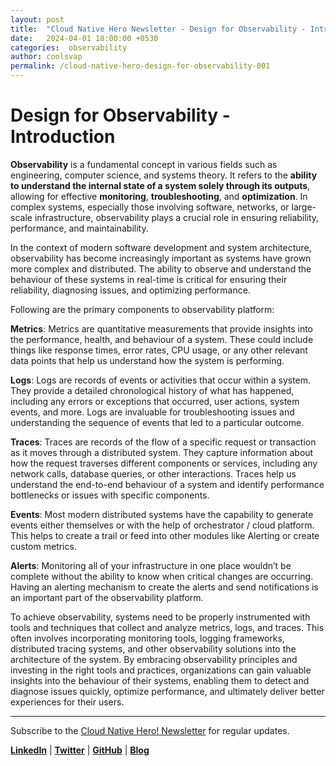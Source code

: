 ```yaml
---
layout: post
title:  "Cloud Native Hero Newsletter - Design for Observability - Introduction"
date:   2024-04-01 18:00:00 +0530
categories:  observability
author: coolsvap
permalink: /cloud-native-hero-design-for-observability-001
---
```

# Design for Observability - Introduction

**Observability** is a fundamental concept in various fields such as engineering, computer science, and systems theory. It refers to the **ability to understand the internal state of a system solely through its outputs**, allowing for effective **monitoring**, **troubleshooting**, and **optimization**. In complex systems, especially those involving software, networks, or large-scale infrastructure, observability plays a crucial role in ensuring reliability, performance, and maintainability.



In the context of modern software development and system architecture, observability has become increasingly important as systems have grown more complex and distributed. The ability to observe and understand the behaviour of these systems in real-time is critical for ensuring their reliability, diagnosing issues, and optimizing performance.

Following are the primary components to observability platform:

**Metrics**: Metrics are quantitative measurements that provide insights into the performance, health, and behaviour of a system. These could include things like response times, error rates, CPU usage, or any other relevant data points that help us understand how the system is performing.

**Logs**: Logs are records of events or activities that occur within a system. They provide a detailed chronological history of what has happened, including any errors or exceptions that occurred, user actions, system events, and more. Logs are invaluable for troubleshooting issues and understanding the sequence of events that led to a particular outcome.

**Traces**: Traces are records of the flow of a specific request or transaction as it moves through a distributed system. They capture information about how the request traverses different components or services, including any network calls, database queries, or other interactions. Traces help us understand the end-to-end behaviour of a system and identify performance bottlenecks or issues with specific components.

**Events**: Most modern distributed systems have the capability to generate events either themselves or with the help of orchestrator / cloud platform. This helps to create a trail or feed into other modules like Alerting or create custom metrics.

**Alerts**: Monitoring all of your infrastructure in one place wouldn’t be complete without the ability to know when critical changes are occurring. Having an alerting mechanism to create the alerts and send notifications is an important part of the observability platform.



To achieve observability, systems need to be properly instrumented with tools and techniques that collect and analyze metrics, logs, and traces. This often involves incorporating monitoring tools, logging frameworks, distributed tracing systems, and other observability solutions into the architecture of the system. By embracing observability principles and investing in the right tools and practices, organizations can gain valuable insights into the behaviour of their systems, enabling them to detect and diagnose issues quickly, optimize performance, and ultimately deliver better experiences for their users.

---

Subscribe to the [Cloud Native Hero! Newsletter](https://www.linkedin.com/newsletters/6940180331832446978/) for regular updates.

[**LinkedIn**](https://www.linkedin.com/company/cloudnativehero/) | [**Twitter**](https://twitter.com/cloudnativehero) | [**GitHub**](https://github.com/cloudnativehero) | [**Blog**](https://cloudnativehero.github.io/)
